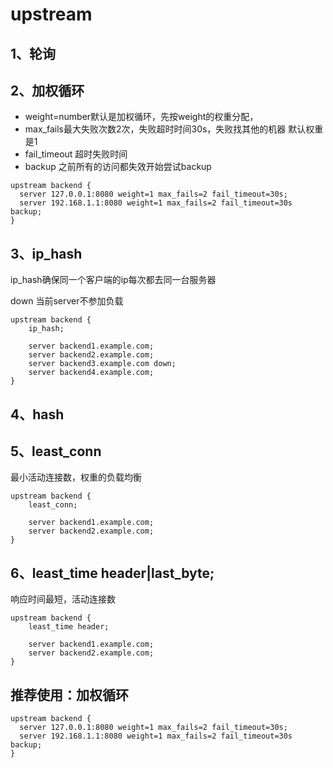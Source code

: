 # upstream

## 1、轮询

## 2、加权循环

* weight=number默认是加权循环，先按weight的权重分配，
* max_fails最大失败次数2次，失败超时时间30s，失败找其他的机器 默认权重是1
* fail_timeout 超时失败时间
* backup 之前所有的访问都失效开始尝试backup

```shell
upstream backend {
  server 127.0.0.1:8080 weight=1 max_fails=2 fail_timeout=30s;
  server 192.168.1.1:8080 weight=1 max_fails=2 fail_timeout=30s backup;
}
```

## 3、ip_hash

ip_hash确保同一个客户端的ip每次都去同一台服务器

down 当前server不参加负载

```shell
upstream backend {
    ip_hash;

    server backend1.example.com;
    server backend2.example.com;
    server backend3.example.com down;
    server backend4.example.com;
}
```

## 4、hash

## 5、least_conn

最小活动连接数，权重的负载均衡

```shell
upstream backend {
    least_conn;

    server backend1.example.com;
    server backend2.example.com;
}
```

## 6、least_time header|last_byte;

响应时间最短，活动连接数

```shell
upstream backend {
    least_time header;

    server backend1.example.com;
    server backend2.example.com;
}
```

## 推荐使用：加权循环

```shell
upstream backend {
  server 127.0.0.1:8080 weight=1 max_fails=2 fail_timeout=30s;
  server 192.168.1.1:8080 weight=1 max_fails=2 fail_timeout=30s backup;
}
```